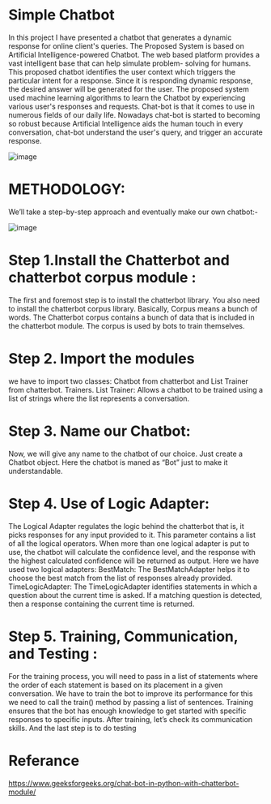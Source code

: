 # Simple Chatbot

In this project I have presented a chatbot that generates a dynamic response for online client's queries. The Proposed System is based on Artificial Intelligence-powered Chatbot. The web based platform provides a vast intelligent base that can help simulate problem- solving for humans. This proposed chatbot identifies the user context which triggers the particular intent for a response. Since it is responding dynamic response, the desired answer will be generated for the user. The proposed system used machine learning algorithms to learn the Chatbot by experiencing various user's responses and requests. Chat-bot is that it comes to use in numerous fields of our daily life. Nowadays chat-bot is started to becoming so robust because Artificial Intelligence aids the human touch in every conversation, chat-bot understand the user's query, and trigger an accurate response.


   ![image](https://github.com/Samridhi282/Chatbot/assets/146213252/a540bf9b-d516-423f-a8f7-c0073418ded7)


# METHODOLOGY:

We’ll take a step-by-step approach and eventually make our own chatbot:-

  ![image](https://github.com/Samridhi282/Chatbot/assets/146213252/83cd088c-5006-4463-a19e-6a35e311ca0f)



# Step 1.Install the Chatterbot and chatterbot corpus module :
The first and foremost step is to install the chatterbot library. You also need to install the chatterbot corpus library. Basically, Corpus means a bunch of words. The Chatterbot corpus contains a bunch of data that is included in the chatterbot module. The corpus is used by bots to train themselves.
# Step 2. Import the modules
we have to import two classes: Chatbot from chatterbot and List Trainer from chatterbot. Trainers.
List Trainer: Allows a chatbot to be trained using a list of strings where the list represents a conversation.
# Step 3. Name our Chatbot:
Now, we will give any name to the chatbot of our choice. Just create a Chatbot object. Here the chatbot is maned as “Bot” just to make it understandable.
# Step 4. Use of Logic Adapter:
The Logical Adapter regulates the logic behind the chatterbot that is, it picks responses for any input provided to it. This parameter contains a list of all the logical operators. When more than one logical adapter is put to use, the chatbot will calculate the confidence level, and the response with the highest calculated confidence will be returned as output.
Here we have used two logical adapters:
BestMatch: The BestMatchAdapter helps it to choose the best match from the list of responses already provided.
TimeLogicAdapter: The TimeLogicAdapter identifies statements in which a question about the current time is asked. If a matching question is detected, then a response containing the current time is returned.
# Step 5. Training, Communication, and Testing :
For the training process, you will need to pass in a list of statements where the order of each statement is based on its placement in a given conversation. We have to train the bot to improve its performance for this we need to call the train() method by passing a list of sentences. Training ensures that the bot has enough knowledge to get started with specific responses to specific inputs. After training, let’s check its communication skills. And the last step is to do testing

# Referance
https://www.geeksforgeeks.org/chat-bot-in-python-with-chatterbot-module/

